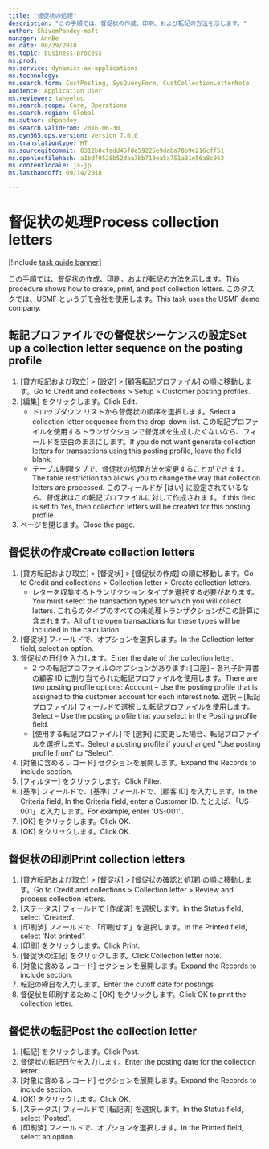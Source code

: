 ```yaml
--- 
title: "督促状の処理"
description: "この手順では、督促状の作成、印刷、および転記の方法を示します。"
author: ShivamPandey-msft
manager: AnnBe
ms.date: 08/29/2018
ms.topic: business-process
ms.prod: 
ms.service: dynamics-ax-applications
ms.technology: 
ms.search.form: CustPosting, SysQueryForm, CustCollectionLetterNote
audience: Application User
ms.reviewer: twheeloc
ms.search.scope: Core, Operations
ms.search.region: Global
ms.author: shpandey
ms.search.validFrom: 2016-06-30
ms.dyn365.ops.version: Version 7.0.0
ms.translationtype: HT
ms.sourcegitcommit: 0312b8cfadd45f8e59225e9daba78b9e216cff51
ms.openlocfilehash: a1bdf9528b52daa7bb719ea5a751a01e56a8c963
ms.contentlocale: ja-jp
ms.lasthandoff: 09/14/2018

---
```

# <a name="process-collection-letters"></a><span data-ttu-id="6e646-103">督促状の処理</span><span class="sxs-lookup"><span data-stu-id="6e646-103">Process collection letters</span></span>

[!include [task guide banner](../../includes/task-guide-banner.md)]

<span data-ttu-id="6e646-104">この手順では、督促状の作成、印刷、および転記の方法を示します。</span><span class="sxs-lookup"><span data-stu-id="6e646-104">This procedure shows how to create, print, and post collection letters.</span></span> <span data-ttu-id="6e646-105">このタスクでは、USMF というデモ会社を使用します。</span><span class="sxs-lookup"><span data-stu-id="6e646-105">This task uses the USMF demo company.</span></span>


## <a name="set-up-a-collection-letter-sequence-on-the-posting-profile"></a><span data-ttu-id="6e646-106">転記プロファイルでの督促状シーケンスの設定</span><span class="sxs-lookup"><span data-stu-id="6e646-106">Set up a collection letter sequence on the posting profile</span></span>
1. <span data-ttu-id="6e646-107">[貸方転記および取立] > [設定] > [顧客転記プロファイル] の順に移動します。</span><span class="sxs-lookup"><span data-stu-id="6e646-107">Go to Credit and collections > Setup > Customer posting profiles.</span></span>
2. <span data-ttu-id="6e646-108">[編集] をクリックします。</span><span class="sxs-lookup"><span data-stu-id="6e646-108">Click Edit.</span></span>
    * <span data-ttu-id="6e646-109">ドロップダウン リストから督促状の順序を選択します。</span><span class="sxs-lookup"><span data-stu-id="6e646-109">Select a collection letter sequence from the drop-down list.</span></span> <span data-ttu-id="6e646-110">この転記プロファイルを使用するトランザクションで督促状を生成したくないなら、フィールドを空白のままにします。</span><span class="sxs-lookup"><span data-stu-id="6e646-110">If you do not want generate collection letters for transactions using this posting profile, leave the field blank.</span></span>  
    * <span data-ttu-id="6e646-111">テーブル制限タブで、督促状の処理方法を変更することができます。</span><span class="sxs-lookup"><span data-stu-id="6e646-111">The table restriction tab allows you to change the way that collection letters are processed.</span></span> <span data-ttu-id="6e646-112">このフィールドが [はい] に設定されているなら、督促状はこの転記プロファイルに対して作成されます。</span><span class="sxs-lookup"><span data-stu-id="6e646-112">If this field is set to Yes, then collection letters will be created for this posting profile.</span></span>  
3. <span data-ttu-id="6e646-113">ページを閉じます。</span><span class="sxs-lookup"><span data-stu-id="6e646-113">Close the page.</span></span>

## <a name="create-collection-letters"></a><span data-ttu-id="6e646-114">督促状の作成</span><span class="sxs-lookup"><span data-stu-id="6e646-114">Create collection letters</span></span>
1. <span data-ttu-id="6e646-115">[貸方転記および取立] > [督促状] > [督促状の作成] の順に移動します。</span><span class="sxs-lookup"><span data-stu-id="6e646-115">Go to Credit and collections > Collection letter > Create collection letters.</span></span>
    * <span data-ttu-id="6e646-116">レターを収集するトランザクション タイプを選択する必要があります。</span><span class="sxs-lookup"><span data-stu-id="6e646-116">You must select the transaction types for which you will collect letters.</span></span> <span data-ttu-id="6e646-117">これらのタイプのすべての未処理トランザクションがこの計算に含まれます。</span><span class="sxs-lookup"><span data-stu-id="6e646-117">All of the open transactions for these types will be included in the calculation.</span></span>  
2. <span data-ttu-id="6e646-118">[督促状] フィールドで、オプションを選択します。</span><span class="sxs-lookup"><span data-stu-id="6e646-118">In the Collection letter field, select an option.</span></span>
3. <span data-ttu-id="6e646-119">督促状の日付を入力します。</span><span class="sxs-lookup"><span data-stu-id="6e646-119">Enter the date of the collection letter.</span></span>
    * <span data-ttu-id="6e646-120">2 つの転記プロファイルのオプションがあります: [口座] – 各利子計算書の顧客 ID に割り当てられた転記プロファイルを使用します。</span><span class="sxs-lookup"><span data-stu-id="6e646-120">There are two posting profile options:   Account – Use the posting profile that is assigned to the customer account for each interest note.</span></span>   <span data-ttu-id="6e646-121">選択 – [転記プロファイル] フィールドで選択した転記プロファイルを使用します。</span><span class="sxs-lookup"><span data-stu-id="6e646-121">Select – Use the posting profile that you select in the Posting profile field.</span></span>  
    * <span data-ttu-id="6e646-122">[使用する転記プロファイル] で [選択] に変更した場合、転記プロファイルを選択します。</span><span class="sxs-lookup"><span data-stu-id="6e646-122">Select a posting profile if you changed "Use posting profile from" to "Select".</span></span>  
4. <span data-ttu-id="6e646-123">[対象に含めるレコード] セクションを展開します。</span><span class="sxs-lookup"><span data-stu-id="6e646-123">Expand the Records to include section.</span></span>
5. <span data-ttu-id="6e646-124">[フィルター] をクリックします。</span><span class="sxs-lookup"><span data-stu-id="6e646-124">Click Filter.</span></span>
6. <span data-ttu-id="6e646-125">[基準] フィールドで、[基準] フィールドで、[顧客 ID] を入力します。</span><span class="sxs-lookup"><span data-stu-id="6e646-125">In the Criteria field, In the Criteria field, enter a Customer ID.</span></span> <span data-ttu-id="6e646-126">たとえば、「US-001」と入力します。</span><span class="sxs-lookup"><span data-stu-id="6e646-126">For example, enter 'US-001'..</span></span>
7. <span data-ttu-id="6e646-127">[OK] をクリックします。</span><span class="sxs-lookup"><span data-stu-id="6e646-127">Click OK.</span></span>
8. <span data-ttu-id="6e646-128">[OK] をクリックします。</span><span class="sxs-lookup"><span data-stu-id="6e646-128">Click OK.</span></span>

## <a name="print-collection-letters"></a><span data-ttu-id="6e646-129">督促状の印刷</span><span class="sxs-lookup"><span data-stu-id="6e646-129">Print collection letters</span></span>
1. <span data-ttu-id="6e646-130">[貸方転記および取立] > [督促状] > [督促状の確認と処理] の順に移動します。</span><span class="sxs-lookup"><span data-stu-id="6e646-130">Go to Credit and collections > Collection letter > Review and process collection letters.</span></span>
2. <span data-ttu-id="6e646-131">[ステータス] フィールドで [作成済] を選択します。</span><span class="sxs-lookup"><span data-stu-id="6e646-131">In the Status field, select 'Created'.</span></span>
3. <span data-ttu-id="6e646-132">[印刷済] フィールドで、「印刷せず」を選択します。</span><span class="sxs-lookup"><span data-stu-id="6e646-132">In the Printed field, select 'Not printed'.</span></span>
4. <span data-ttu-id="6e646-133">[印刷] をクリックします。</span><span class="sxs-lookup"><span data-stu-id="6e646-133">Click Print.</span></span>
5. <span data-ttu-id="6e646-134">[督促状の注記] をクリックします。</span><span class="sxs-lookup"><span data-stu-id="6e646-134">Click Collection letter note.</span></span>
6. <span data-ttu-id="6e646-135">[対象に含めるレコード] セクションを展開します。</span><span class="sxs-lookup"><span data-stu-id="6e646-135">Expand the Records to include section.</span></span>
7. <span data-ttu-id="6e646-136">転記の締日を入力します。</span><span class="sxs-lookup"><span data-stu-id="6e646-136">Enter the cutoff date for postings</span></span>
8. <span data-ttu-id="6e646-137">督促状を印刷するために [OK] をクリックします。</span><span class="sxs-lookup"><span data-stu-id="6e646-137">Click OK to print the collection letter.</span></span>

## <a name="post-the-collection-letter"></a><span data-ttu-id="6e646-138">督促状の転記</span><span class="sxs-lookup"><span data-stu-id="6e646-138">Post the collection letter</span></span>
1. <span data-ttu-id="6e646-139">[転記] をクリックします。</span><span class="sxs-lookup"><span data-stu-id="6e646-139">Click Post.</span></span>
2. <span data-ttu-id="6e646-140">督促状の転記日付を入力します。</span><span class="sxs-lookup"><span data-stu-id="6e646-140">Enter the posting date for the collection letter.</span></span>
3. <span data-ttu-id="6e646-141">[対象に含めるレコード] セクションを展開します。</span><span class="sxs-lookup"><span data-stu-id="6e646-141">Expand the Records to include section.</span></span>
4. <span data-ttu-id="6e646-142">[OK] をクリックします。</span><span class="sxs-lookup"><span data-stu-id="6e646-142">Click OK.</span></span>
5. <span data-ttu-id="6e646-143">[ステータス] フィールドで [転記済] を選択します。</span><span class="sxs-lookup"><span data-stu-id="6e646-143">In the Status field, select 'Posted'.</span></span>
6. <span data-ttu-id="6e646-144">[印刷済] フィールドで、オプションを選択します。</span><span class="sxs-lookup"><span data-stu-id="6e646-144">In the Printed field, select an option.</span></span>


